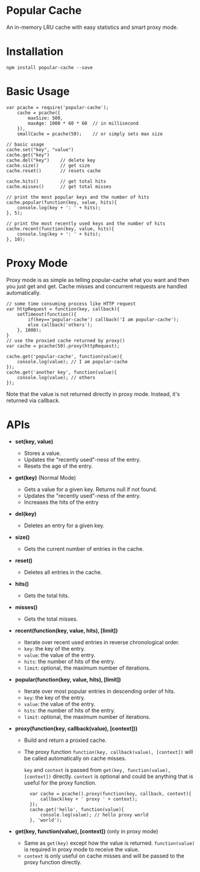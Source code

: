 # Popular Cache

An in-memory LRU cache with easy statistics and smart proxy mode.

# Installation

	npm install popular-cache --save

# Basic Usage

	var pcache = require('popular-cache');
		cache = pcache({
			maxSize: 500,
			maxAge: 1000 * 60 * 60	// in millisecond
		}),
		smallCache = pcache(50);	// or simply sets max size

	// basic usage
	cache.set("key", "value")
	cache.get("key")
	cache.del("key")	// delete key
	cache.size()		// get size
	cache.reset()   	// resets cache

	cache.hits()		// get total hits
	cache.misses()		// get total misses

	// print the most popular keys and the number of hits
	cache.popular(function(key, value, hits){
		console.log(key + ': ' + hits);
	}, 5);

	// print the most recently used keys and the number of hits
	cache.recent(function(key, value, hits){
		console.log(key + ': ' + hits);
	}, 10);

# Proxy Mode

Proxy mode is as simple as telling popular-cache what you want and then you just get and get. Cache misses and concurrent requests are handled automatically.

	// some time consuming process like HTTP request
	var httpRequest = function(key, callback){
		setTimeout(function(){
			if(key=='popular-cache') callback('I am popular-cache');
			else callback('others');
		}, 1000);
	}
	// use the proxied cache returned by proxy()
	var cache = pcache(50).proxy(httpRequest);
	 
	cache.get('popular-cache', function(value){
		console.log(value); // I am popular-cache
	});
	cache.get('another key', function(value){
		console.log(value); // others
	});

Note that the value is not returned directly in proxy mode. Instead, it's returned via callback.

# APIs

- **set(key, value)**

	- Stores a value. 
	- Updates the "recently used"-ness of the entry.
	- Resets the age of the entry.

- **get(key)** (Normal Mode)

	- Gets a value for a given key. Returns null if not found.
	- Updates the "recently used"-ness of the entry.
	- Increases the hits of the entry

- **del(key)**
	
	- Deletes an entry for a given key.

- **size()**
	
	- Gets the current number of entries in the cache.

- **reset()**
	
	- Deletes all entries in the cache.

- **hits()**
	
	- Gets the total hits.

- **misses()**
	
	- Gets the total misses.

- **recent(function(key, value, hits), [limit])**

	- Iterate over recent used entries in reverse chronological order.
	- `key`: the key of the entry.
	- `value`: the value of the entry.
	- `hits`: the number of hits of the entry.
	- `limit`: optional, the maximum number of iterations.

- **popular(function(key, value, hits), [limit])**

	- Iterate over most popular entries in descending order of hits.
	- `key`: the key of the entry.
	- `value`: the value of the entry.
	- `hits`: the number of hits of the entry.
	- `limit`: optional, the maximum number of iterations.

- **proxy(function(key, callback(value), [context]))**

	- Build and return a proxied cache.
	- The proxy function `function(key, callback(value), [context])` will be called automatically on cache misses.

		`key` and `context` is passed from `get(key, function(value), [context])` directly. `context` is optional and could be anything that is useful for the proxy function.

			var cache = pcache().proxy(function(key, callback, context){
				callback(key + ' proxy ' + context);
			});
			cache.get('hello', function(value){
				console.log(value); // hello proxy world
			}, 'world');

- **get(key, function(value), [context])** (only in proxy mode)

	- Same as `get(key)` except how the value is returned. `function(value)` is required in proxy mode to receive the value.
	- `context` is only useful on cache misses and will be passed to the proxy function directly. 


